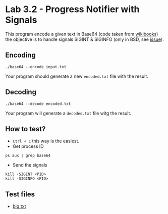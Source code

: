 Lab 3.2 - Progress Notifier with Signals
========================================
This program encode a given text in Base64 (code taken from [wikibooks](https://en.wikibooks.org/wiki/Algorithm_Implementation/Miscellaneous/Base64)) the objective is to handle signals SIGINT & SIGINFO (only in BSD, see [issue](https://github.com/golang/go/issues/1653)).

Encoding
--------
```
./base64 --encode input.txt
```
Your program should generate a new `encoded.txt` file with the result.

Decoding
--------
```
./base64 --decode encoded.txt
```
Your program will generate a `decoded.txt` file witg the result.

How to test?
------------
- `Ctrl + C` this way is the easiest.
- Get process ID
```
ps aux | grep base64
```

- Send the signals
```
kill -SIGINT <PID>
kill -SIGINFO <PID>
```

Test files
----------
- [big.txt](https://github.com/cesarau04/ap-labs/blob/master/labs/lab3.2/big.txt)

